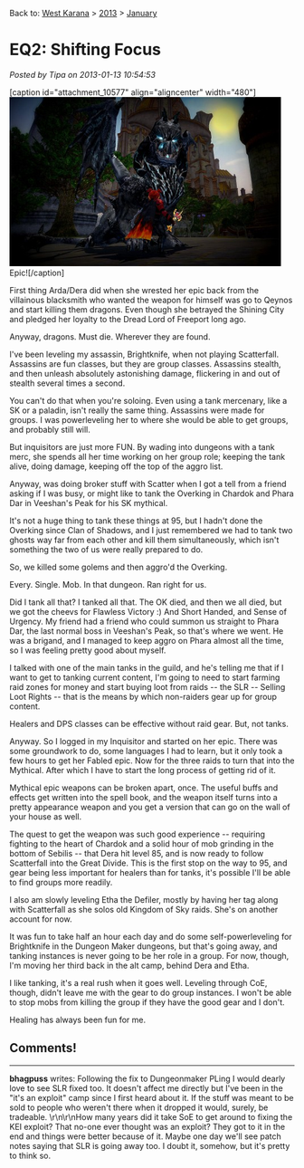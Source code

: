 Back to: [West Karana](/posts/westkarana.md) > [2013](/posts/2013/westkarana.md) > [January](./westkarana.md)
# EQ2: Shifting Focus

*Posted by Tipa on 2013-01-13 10:54:53*

[caption id="attachment\_10577" align="aligncenter" width="480"][![](../../../uploads/2013/01/EverQuest2-2013-01-13-00-17-16-22-480x299.jpg "Epic!")](../../../uploads/2013/01/EverQuest2-2013-01-13-00-17-16-22.jpg) Epic![/caption]

First thing Arda/Dera did when she wrested her epic back from the villainous blacksmith who wanted the weapon for himself was go to Qeynos and start killing them dragons. Even though she betrayed the Shining City and pledged her loyalty to the Dread Lord of Freeport long ago.

Anyway, dragons. Must die. Wherever they are found.

I've been leveling my assassin, Brightknife, when not playing Scatterfall. Assassins are fun classes, but they are group classes. Assassins stealth, and then unleash absolutely astonishing damage, flickering in and out of stealth several times a second.

You can't do that when you're soloing. Even using a tank mercenary, like a SK or a paladin, isn't really the same thing. Assassins were made for groups. I was powerleveling her to where she would be able to get groups, and probably still will.

But inquisitors are just more FUN. By wading into dungeons with a tank merc, she spends all her time working on her group role; keeping the tank alive, doing damage, keeping off the top of the aggro list.

Anyway, was doing broker stuff with Scatter when I got a tell from a friend asking if I was busy, or might like to tank the Overking in Chardok and Phara Dar in Veeshan's Peak for his SK mythical.

It's not a huge thing to tank these things at 95, but I hadn't done the Overking since Clan of Shadows, and I just remembered we had to tank two ghosts way far from each other and kill them simultaneously, which isn't something the two of us were really prepared to do.

So, we killed some golems and then aggro'd the Overking.

Every. Single. Mob. In that dungeon. Ran right for us.

Did I tank all that? I tanked all that. The OK died, and then we all died, but we got the cheevs for Flawless Victory :) And Short Handed, and Sense of Urgency. My friend had a friend who could summon us straight to Phara Dar, the last normal boss in Veeshan's Peak, so that's where we went. He was a brigand, and I managed to keep aggro on Phara almost all the time, so I was feeling pretty good about myself.

I talked with one of the main tanks in the guild, and he's telling me that if I want to get to tanking current content, I'm going to need to start farming raid zones for money and start buying loot from raids -- the SLR -- Selling Loot Rights -- that is the means by which non-raiders gear up for group content.

Healers and DPS classes can be effective without raid gear. But, not tanks.

Anyway. So I logged in my Inquisitor and started on her epic. There was some groundwork to do, some languages I had to learn, but it only took a few hours to get her Fabled epic. Now for the three raids to turn that into the Mythical. After which I have to start the long process of getting rid of it.

Mythical epic weapons can be broken apart, once. The useful buffs and effects get written into the spell book, and the weapon itself turns into a pretty appearance weapon and you get a version that can go on the wall of your house as well.

The quest to get the weapon was such good experience -- requiring fighting to the heart of Chardok and a solid hour of mob grinding in the bottom of Sebilis -- that Dera hit level 85, and is now ready to follow Scatterfall into the Great Divide. This is the first stop on the way to 95, and gear being less important for healers than for tanks, it's possible I'll be able to find groups more readily.

I also am slowly leveling Etha the Defiler, mostly by having her tag along with Scatterfall as she solos old Kingdom of Sky raids. She's on another account for now.

It was fun to take half an hour each day and do some self-powerleveling for Brightknife in the Dungeon Maker dungeons, but that's going away, and tanking instances is never going to be her role in a group. For now, though, I'm moving her third back in the alt camp, behind Dera and Etha.

I like tanking, it's a real rush when it goes well. Leveling through CoE, though, didn't leave me with the gear to do group instances. I won't be able to stop mobs from killing the group if they have the good gear and I don't.

Healing has always been fun for me.

## Comments!
---
**bhagpuss** writes: Following the fix to Dungeonmaker PLing I would dearly love to see SLR fixed too. It doesn't affect me directly but I've been in the "it's an exploit" camp since I first heard about it. If the stuff was meant to be sold to people who weren't there when it dropped it would, surely, be tradeable. \r\n\r\nHow many years did it take SoE to get around to fixing the KEI exploit? That no-one ever thought was an exploit? They got to it in the end and things were better because of it. Maybe one day we'll see patch notes saying that SLR is going away too. I doubt it, somehow, but it's pretty to think so.
